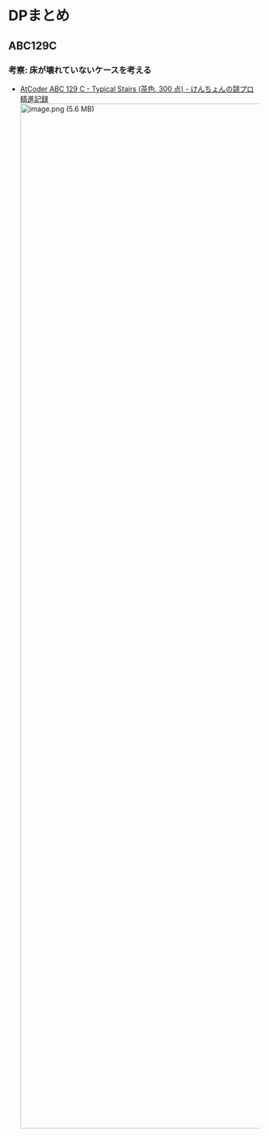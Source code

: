 # DPまとめ

## ABC129C

### 考察: 床が壊れていないケースを考える

- [AtCoder ABC 129 C - Typical Stairs (茶色, 300 点) - けんちょんの競プロ精進記録](https://drken1215.hatenablog.com/entry/2019/06/10/140000)
  <img width="2048" alt="image.png (5.6 MB)" src="https://img.esa.io/uploads/production/attachments/6586/2021/07/12/21054/4dd9c584-6987-487d-9769-ce518c499c5d.png">
